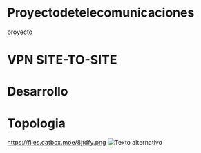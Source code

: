 # Proyectodetelecomunicaciones
proyecto
# VPN SITE-TO-SITE
# Desarrollo

# Topologia
https://files.catbox.moe/8jtdfy.png
![Texto alternativo](https://files.catbox.moe/8jtdfy.png)
